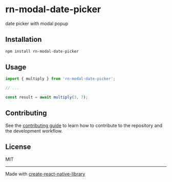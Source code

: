# rn-modal-date-picker

date picker with modal popup

## Installation

```sh
npm install rn-modal-date-picker
```

## Usage

```js
import { multiply } from 'rn-modal-date-picker';

// ...

const result = await multiply(3, 7);
```

## Contributing

See the [contributing guide](CONTRIBUTING.md) to learn how to contribute to the repository and the development workflow.

## License

MIT

---

Made with [create-react-native-library](https://github.com/callstack/react-native-builder-bob)

